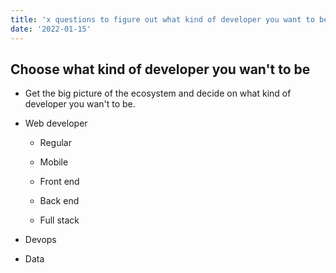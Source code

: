 ```yaml
---
title: 'x questions to figure out what kind of developer you want to be'
date: '2022-01-15'
---
```


## Choose what kind of developer you wan't to be
- Get the big picture of the ecosystem and decide on what kind of developer you wan't to be.

- Web developer
  - Regular
  - Mobile

  - Front end
  - Back end
  - Full stack
- Devops
- Data